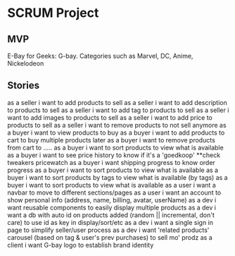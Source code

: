 # SCRUM Project

## MVP

E-Bay for Geeks: G-bay.
Categories such as Marvel, DC, Anime, Nickelodeon

## Stories

as a seller i want to add products to sell
as a seller i want to add description to products to sell
as a seller i want to add tag to products to sell
as a seller i want to add images to products to sell
as a seller i want to add price to products to sell
as a seller i want to remove products to not sell anymore
as a buyer i want to view products to buy
as a buyer i want to add products to cart to buy multiple products later
as a buyer i want to remove products from cart to .....
as a buyer i want to sort products to view what is available
as a buyer i want to see price history to know if it's a 'goedkoop' \*\*check tweakers pricewatch
as a buyer i want shipping progress to know order progress
as a buyer i want to sort products to view what is available
as a buyer i want to sort products by tags to view what is available (by tags)
as a buyer i want to sort products to view what is available
as a user i want a navbar to move to different sections/pages
as a user i want an account to show personal info (address, name, billing, avatar, userName)
as a dev i want reusable components to easily display multiple products
as a dev i want a db with auto id on products added (random || incremental, don't care) to use id as key in display/sort/etc
as a dev i want a single sign in page to simplify seller/user process
as a dev i want 'related products' carousel (based on tag & user's prev purchases) to sell mo' prodz
as a client i want G-bay logo to establish brand identity
